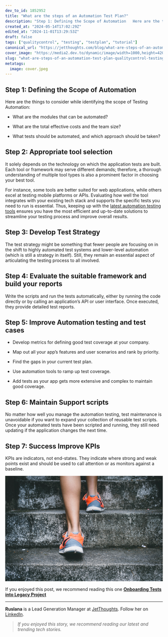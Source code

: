 ```yaml
---
dev_to_id: 1852952
title: "What are the steps of an Automation Test Plan?"
description: "Step 1: Defining the Scope of Automation   Here are the things to consider while identifying..."
created_at: "2024-05-14T17:02:29Z"
edited_at: "2024-11-01T13:29:53Z"
draft: false
tags: ["qualitycontrol", "testing", "testplan", "tutorial"]
canonical_url: "https://jetthoughts.com/blog/what-are-steps-of-an-automation-test-plan-qualitycontrol-testing/"
cover_image: "https://media2.dev.to/dynamic/image/width=1000,height=420,fit=cover,gravity=auto,format=auto/https%3A%2F%2Fraw.githubusercontent.com%2Fjetthoughts%2Fjetthoughts.github.io%2Fmaster%2Fstatic%2Fassets%2Fimg%2Fblog%2Fwhat-are-steps-of-an-automation-test-plan-qualitycontrol-testing%2Ffile_0.jpeg"
slug: "what-are-steps-of-an-automation-test-plan-qualitycontrol-testing"
metatags:
  image: cover.jpeg
---
```

## Step 1: Defining the Scope of Automation

Here are the things to consider while identifying the scope of Testing Automation:

* What are the modules that can be automated?

* What are the total effective costs and the team size?

* What tests should be automated, and which approach should be taken?

## Step 2: Appropriate tool selection

It solely depends on the technology on which the application tests are built. Each tool or framework may serve different demands; therefore, a thorough understanding of multiple tool types is also a prominent factor in choosing your best tool.

For instance, some tools are better suited for web applications, while others excel at testing mobile platforms or APIs. Evaluating how well the tool integrates with your existing tech stack and supports the specific tests you need to run is essential. Thus, keeping up with the [latest automation testing tools]( https://jetthoughts.com/blog/onboarding-tests-into-legacy-project-testing-startup/) ensures you have the most efficient and up-to-date solutions to streamline your testing process and improve overall results.

## Step 3: Develop Test Strategy

The test strategy might be something that fewer people are focusing on in the shift to highly automated test systems and lower-level automation (which is still a strategy in itself). Still, they remain an essential aspect of articulating the testing process to all involved.

## Step 4: Evaluate the suitable framework and build your reports

Write the scripts and run the tests automatically, either by running the code directly or by calling an application’s API or user interface. Once executed, they provide detailed test reports.

## Step 5: Improve Automation testing and test cases

* Develop metrics for defining good test coverage at your company.

* Map out all your app’s features and user scenarios and rank by priority.

* Find the gaps in your current test plan.

* Use automation tools to ramp up test coverage.

* Add tests as your app gets more extensive and complex to maintain good coverage.

## Step 6: Maintain Support scripts

No matter how well you manage the automation testing, test maintenance is unavoidable if you want to expand your collection of reusable test scripts. Once your automated tests have been scripted and running, they still need updating if the application changes the next time.

## Step 7: Success Improve KPIs

KPIs are indicators, not end-states. They indicate where strong and weak points exist and should be used to call attention or as monitors against a baseline.

![Photo by [Bruno Nascimento](https://unsplash.com/@bruno_nascimento?utm_source=unsplash&utm_medium=referral&utm_content=creditCopyText) on [Unsplash](https://unsplash.com/s/photos/steps?utm_source=unsplash&utm_medium=referral&utm_content=creditCopyText)](file_0.jpeg)

If you enjoyed this post, we recommend reading this one **[Onboarding Tests into Legacy Project](https://jetthoughts.com/blog/onboarding-tests-into-legacy-project-testing-startup/)**

---

**Ruslana** is a Lead Generation Manager at [JetThoughts](https://www.jetthoughts.com/). Follow her on [LinkedIn](https://www.linkedin.com/in/ruslana-brykaliuk-970016135/).
>  *If you enjoyed this story, we recommend reading our latest and trending tech stories.*
